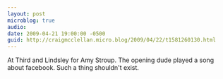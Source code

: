 ```yaml
---
layout: post
microblog: true
audio: 
date: 2009-04-21 19:00:00 -0500
guid: http://craigmcclellan.micro.blog/2009/04/22/t1581260130.html
---
```

At Third and Lindsley for Amy Stroup. The opening dude played a song about facebook. Such a thing shouldn't exist.
